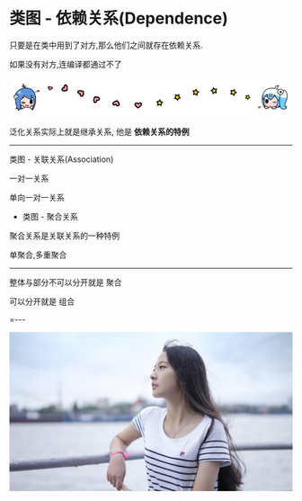 

# 类图 - 依赖关系(Dependence)

只要是在类中用到了对方,那么他们之间就存在依赖关系.

如果没有对方,连编译都通过不了



 
![](./img/bilibili_line.png)





泛化关系实际上就是继承关系, 他是 __依赖关系的特例__

---

类图 - 关联关系(Association)

一对一关系

单向一对一关系

- 类图 - 聚合关系

聚合关系是关联关系的一种特例

单聚合,多重聚合

---

整体与部分不可以分开就是 聚合

可以分开就是 组合

 =---
 
 
 ![](./img/mm/meizi05.jpg)